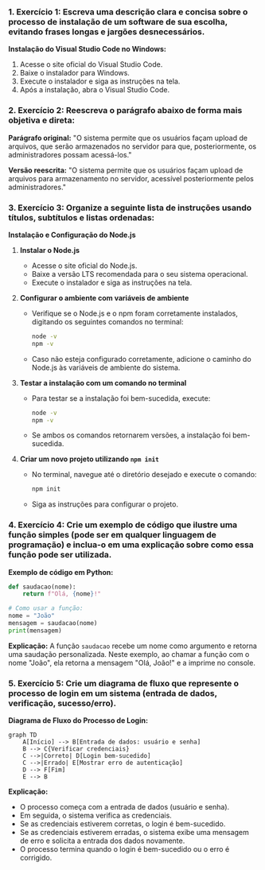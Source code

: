 ### 1. Exercício 1: Escreva uma descrição clara e concisa sobre o processo de instalação de um software de sua escolha, evitando frases longas e jargões desnecessários.

**Instalação do Visual Studio Code no Windows:**

1. Acesse o site oficial do Visual Studio Code.
2. Baixe o instalador para Windows.
3. Execute o instalador e siga as instruções na tela.
4. Após a instalação, abra o Visual Studio Code.

### 2. Exercício 2: Reescreva o parágrafo abaixo de forma mais objetiva e direta:

**Parágrafo original:**
"O sistema permite que os usuários façam upload de arquivos, que serão armazenados no servidor para que, posteriormente, os administradores possam acessá-los."

**Versão reescrita:**
"O sistema permite que os usuários façam upload de arquivos para armazenamento no servidor, acessível posteriormente pelos administradores."

### 3. Exercício 3: Organize a seguinte lista de instruções usando títulos, subtítulos e listas ordenadas:

**Instalação e Configuração do Node.js**

1. **Instalar o Node.js**

   - Acesse o site oficial do Node.js.
   - Baixe a versão LTS recomendada para o seu sistema operacional.
   - Execute o instalador e siga as instruções na tela.

2. **Configurar o ambiente com variáveis de ambiente**

   - Verifique se o Node.js e o npm foram corretamente instalados, digitando os seguintes comandos no terminal:
     ```bash
     node -v
     npm -v
     ```
   - Caso não esteja configurado corretamente, adicione o caminho do Node.js às variáveis de ambiente do sistema.

3. **Testar a instalação com um comando no terminal**

   - Para testar se a instalação foi bem-sucedida, execute:
     ```bash
     node -v
     npm -v
     ```
   - Se ambos os comandos retornarem versões, a instalação foi bem-sucedida.

4. **Criar um novo projeto utilizando `npm init`**
   - No terminal, navegue até o diretório desejado e execute o comando:
     ```bash
     npm init
     ```
   - Siga as instruções para configurar o projeto.

### 4. Exercício 4: Crie um exemplo de código que ilustre uma função simples (pode ser em qualquer linguagem de programação) e inclua-o em uma explicação sobre como essa função pode ser utilizada.

**Exemplo de código em Python:**

```python
def saudacao(nome):
    return f"Olá, {nome}!"

# Como usar a função:
nome = "João"
mensagem = saudacao(nome)
print(mensagem)
```

**Explicação:**
A função `saudacao` recebe um nome como argumento e retorna uma saudação personalizada. Neste exemplo, ao chamar a função com o nome "João", ela retorna a mensagem "Olá, João!" e a imprime no console.

### 5. Exercício 5: Crie um diagrama de fluxo que represente o processo de login em um sistema (entrada de dados, verificação, sucesso/erro).

**Diagrama de Fluxo do Processo de Login:**

```mermaid
graph TD
    A[Início] --> B[Entrada de dados: usuário e senha]
    B --> C{Verificar credenciais}
    C -->|Correto| D[Login bem-sucedido]
    C -->|Errado| E[Mostrar erro de autenticação]
    D --> F[Fim]
    E --> B
```

**Explicação:**

- O processo começa com a entrada de dados (usuário e senha).
- Em seguida, o sistema verifica as credenciais.
- Se as credenciais estiverem corretas, o login é bem-sucedido.
- Se as credenciais estiverem erradas, o sistema exibe uma mensagem de erro e solicita a entrada dos dados novamente.
- O processo termina quando o login é bem-sucedido ou o erro é corrigido.
